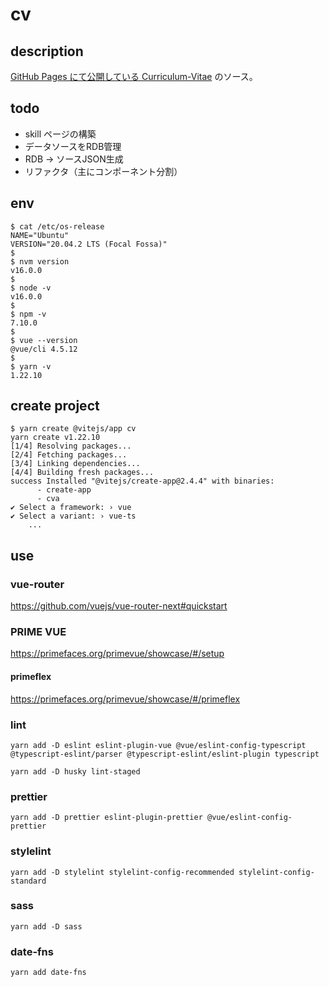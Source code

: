 # cv

## description

[GitHub Pages にて公開している Curriculum-Vitae](https://sky0621.github.io/cv/) のソース。

## todo

- skill ページの構築
- データソースをRDB管理
- RDB -> ソースJSON生成
- リファクタ（主にコンポーネント分割）

## env

```
$ cat /etc/os-release
NAME="Ubuntu"
VERSION="20.04.2 LTS (Focal Fossa)"
$
$ nvm version
v16.0.0
$
$ node -v
v16.0.0
$
$ npm -v
7.10.0
$
$ vue --version
@vue/cli 4.5.12
$
$ yarn -v
1.22.10
```

## create project

```
$ yarn create @vitejs/app cv
yarn create v1.22.10
[1/4] Resolving packages...
[2/4] Fetching packages...
[3/4] Linking dependencies...
[4/4] Building fresh packages...
success Installed "@vitejs/create-app@2.4.4" with binaries:
      - create-app
      - cva
✔ Select a framework: › vue
✔ Select a variant: › vue-ts
    ...
```

## use

### vue-router

https://github.com/vuejs/vue-router-next#quickstart

### PRIME VUE

https://primefaces.org/primevue/showcase/#/setup

#### primeflex

https://primefaces.org/primevue/showcase/#/primeflex

### lint

```
yarn add -D eslint eslint-plugin-vue @vue/eslint-config-typescript @typescript-eslint/parser @typescript-eslint/eslint-plugin typescript
```

```
yarn add -D husky lint-staged
```

### prettier

```
yarn add -D prettier eslint-plugin-prettier @vue/eslint-config-prettier
```

### stylelint

```
yarn add -D stylelint stylelint-config-recommended stylelint-config-standard
```

### sass

```
yarn add -D sass
```

### date-fns

```
yarn add date-fns
```